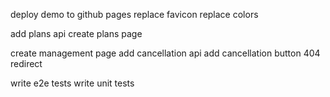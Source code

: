 deploy demo to github pages
replace favicon
replace colors

add plans api
create plans page

create management page
add cancellation api
add cancellation button
404 redirect

write e2e tests
write unit tests